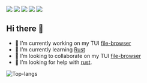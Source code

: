 ![](https://img.shields.io/badge/OS-Linux-informational?style=plastic&logo=linux&logoColor=white&color=2bbc8a)
![](https://img.shields.io/badge/Editor-Kakoune-informational?style=plastic&logo=<LOGO_NAME>&logoColor=white&color=2bbc8a)
![](https://img.shields.io/badge/Code-Python-informational?style=plastic&logo=python&logoColor=white&color=2bbc8a)
![](https://img.shields.io/badge/Code-Rust-informational?style=plastic&logo=rust&logoColor=white&color=2bbc8a)
![](https://img.shields.io/badge/Shell-Bash-informational?style=plastic&logo=gnu-bash&logoColor=white&color=2bbc8a)

## Hi there 👋

- 🔭 I’m currently working on my TUI [file-browser](https://github.com/python128/file-browser)
- 🌱 I’m currently learning [Rust](https://www.rust-lang.org/)
- 👯 I’m looking to collaborate on my TUI [file-browser](https://github.com/python128/file-browser)
- 🤔 I’m looking for help with [rust](https://rust-lang.org).


![Top-langs](https://github-readme-stats.vercel.app/api/top-langs/?username=python128&theme=radical&layout=compact)

